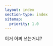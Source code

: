 ```yaml
---
layout: index
section-type: index
sitemap:
  priority: 1.0
---
```


이거 어찌 쓰는거냐?
<!--
If you want to have a static message in your intro layout, disable the dynamic-typing in the _config.yml and write here your text
-->
